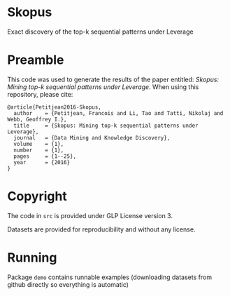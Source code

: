 # Skopus
Exact discovery of the top-k sequential patterns under Leverage

# Preamble

This code was used to generate the results of the paper entitled: 
*Skopus: Mining top-k sequential patterns under Leverage*.
When using this repository, please cite:
```
@article{Petitjean2016-Skopus,
  author    = {Petitjean, Francois and Li, Tao and Tatti, Nikolaj and Webb, Geoffrey I.},
  title     = {Skopus: Mining top-k sequential patterns under Leverage},
  journal   = {Data Mining and Knowledge Discovery},
  volume    = {1},
  number    = {1},
  pages     = {1--25},
  year      = {2016}
}
```

# Copyright
The code in `src` is provided under GLP License version 3. 

Datasets are provided for reproducibility and without any license. 

# Running
Package `demo` contains runnable examples (downloading datasets from github directly so everything is automatic)
